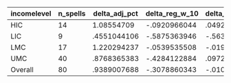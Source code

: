 incomelevel|n_spells|delta_adj_pct|delta_reg_w_10|delta_reg_w_20|delta_reg_w_30|delta_reg_w_40|delta_reg_w_50|delta_reg_w_60|delta_reg_w_70|delta_reg_w_80|delta_reg_w_90
---|---|---|---|---|---|---|---|---|---|---|---
HIC|14|1.08554709|-.0920966044|.0492232181|.2374530733|.496730268|.5355088711|.5742874146|.7144083381|2.141991138|3.347574234
LIC|9|.4551044106|-.5875363946|-.5638717413|-.1699390411|-.0854110718|.1339449137|.6527267694|.7571762204|1.657662988|2.301187038
LMC|17|1.220294237|-.0539535508|-.0193285253|.8255901337|1.047798157|1.048017859|1.250891089|1.319777369|1.92885232|2.936262608
UMC|40|.8768365383|-.4284122884|.0972191915|.4156391025|.6258043647|.851657033|1.089253068|1.478873134|1.89380753|2.687920809
Overall|80|.9389007688|-.3078860343|-.0103192236|.4056935906|.6128783226|.7573151588|.9843729734|1.230093002|1.918120384|2.81262517
